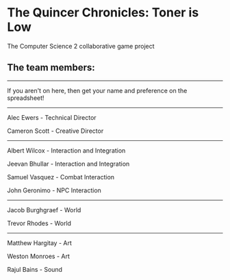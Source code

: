# The Quincer Chronicles: Toner is Low
The Computer Science 2 collaborative game project

## The team members:

---

If you aren't on here, then get your name and preference on the spreadsheet!

---
Alec Ewers - Technical Director

Cameron Scott - Creative Director

---

Albert Wilcox - Interaction and Integration

Jeevan Bhullar - Interaction and Integration

Samuel Vasquez - Combat Interaction

John Geronimo - NPC Interaction

---

Jacob Burghgraef - World

Trevor Rhodes - World

---

Matthew Hargitay - Art

Weston Monroes - Art

Rajul Bains - Sound
